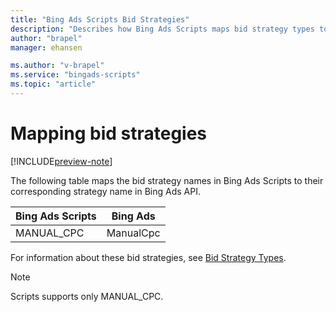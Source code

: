 ```yaml
---
title: "Bing Ads Scripts Bid Strategies"
description: "Describes how Bing Ads Scripts maps bid strategy types to Bing Ads API bid strategy names."
author: "brapel"
manager: ehansen

ms.author: "v-brapel"
ms.service: "bingads-scripts"
ms.topic: "article"
---
```


# Mapping bid strategies

[!INCLUDE[preview-note](../includes/preview-note.md)]

The following table maps the bid strategy names in Bing Ads Scripts to their corresponding strategy name in Bing Ads API.


Bing Ads Scripts|Bing Ads
|-|-
MANUAL_CPC|ManualCpc

<!--
TARGET_SPEND|MaxClicks
MAXIMIZE_CONVERSIONS|MaxConversions
TARGET_CPA|TargetCpa
ENHANCED_CPC|EnhancedCpc
-->

For information about these bid strategies, see [Bid Strategy Types](/bingads/guides/budget-bid-strategies#bidstrategytypes).

> [!NOTE]
> Scripts supports only MANUAL_CPC.
